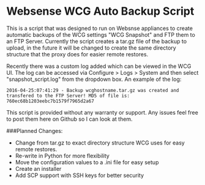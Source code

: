 # Websense WCG Auto Backup Script
This is a script that was designed to run on Websnse appliances to create automatic backups of the WCG settings "WCG Snapshot" and FTP them to an FTP Server. Currently the script creates a tar.gz file of the backup to upload, in the future it will be changed to create the same directory structure that the proxy does for easier remote restores.

Recently there was a custom log added which can be viewed in the WCG UI. The log can be accessed via Configure > Logs > System and then select "snapshot_script.log" from the dropdown box. An example of the log:

``` 2016-04-25:07:41:29 - Backup wcghostname.tar.gz was created and transfered to the FTP Server! MD5 of file is: 760ec68b1203eebc7b1579f7965d2a67 ```




This script is provided without any warranty or support. Any issues feel free to post them here on Github so I can look at them.

###Planned Changes:
- Change from tar.gz to exact directory structure WCG uses for easy remote restores.
- Re-write in Python for more flexibility
- Move the configuration values to a .ini file for easy setup
- Create an installer
- Add SCP support with SSH keys for better security
